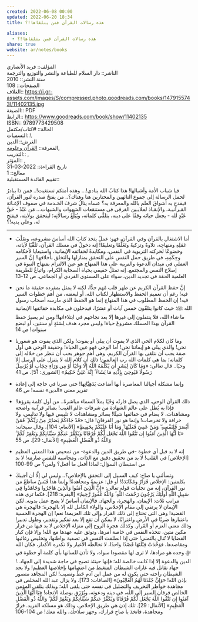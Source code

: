 ```yaml
---  
created: 2022-06-08 00:00  
updated: 2022-06-20 18:34  
title: هذه رسالات القرآن فمن يتلقاها!؟  
  
aliases:  
  - هذه رسالات القرآن فمن يتلقاها!؟  
share: true  
website: ar/notes/books  
---  
```

  
المؤلف:: فريد الأنصاري  
الناشر:: دار السلام للطباعة والنشر والتوزيع والترجمة  
سنة النشر:: 2010  
الصفحات:: 108  
الغلاف:: <https://i.gr-assets.com/images/S/compressed.photo.goodreads.com/books/1479155743l/11402135.jpg>  
الصيغة:: PDF  
الرابط:: <https://www.goodreads.com/book/show/11402135>  
ISBN:: 9789773429508  
الحالة:: #كتاب/مكتمل  
التسميات::\  
الغرض:: الدين  
المعرفة:: [القرآن وعلومه](%D8%A7%D9%84%D9%82%D8%B1%D8%A2%D9%86%20%D9%88%D8%B9%D9%84%D9%88%D9%85%D9%87),  
التدريب:: ,  
المؤثر:: ,  
تاريخ القراءة:: 2022-03-31  
معالج:: 1  
تقييم الفائدة المستقبلية::  
  
فيا شباب الأمة وأشبالها! هذا كتابُ الله ينادي!... وهذه أمتكم تستغيث!.. فمن ذا يبادرُ لحمل الرسالة إلى جموع التائهين والمحتارين هنا وهناك؟.. من يفتحُ صدره لنور القرآن، فيقدح به أشواقَ العلم بالله والمعرفة به؟ عساه ينالُ شرفَ الخـدمة في صفوف الإغـاثة القـرآنيـة، والإنقـاذ لملايـين الغرقى في مستنقعات الشهوات والشبهات... مَن عَبْدٌ - حَقَّ عَبْدٍ لله - يجعل حياتَه وقفًا على دينه، يتلقَّى كلماته، ويُبَلِّغُ رسالاتِه؛ ليتحقق بولايته، فيفتح له، وعلى يديه!؟  
  
---  
  
- أما الاشتغال بالقرآن وفي القرآن، فهو: عملٌ يتخذ كتابَ الله أساسَ مشروعه، وصُلْبَ عَمَلِهِ ومنهاجِه، تلاوةً وتزكيةً وتَعَلُّمًا وتعليمًا! إنه دخولٌ في مسلك القرآن، تَلَقِّيًا لآياته، وخضوعًا لحركته التربوية في النفس، ومكابدةً لحقائقه الإيمانية، واستيعابا لأحكامه وحِكَمِهِ، في طريق حمل النفس على التحقق بمنازلها والتخلق بأخلاقها! إنَّ السير العملي في ميدان الدعوة والتربية على هذا المنهاج هو عين الالتزام بمنهاج النبوة في إصلاح النفس والمجتمع. إنه تمثلٌ حقيقي بحياة الصحابة الكرام، واتباعٌ للطريقة العلمية الحقة في تجديد الدين، سواء على المستوى الفردي أو الجماعي. ص 12-13  
  
- إنَّ حفظ القرآن الكريم عن ظهر قلب مُهم جدًّا، لكنه لا يمثل بمفرده حقيقة ما نحن فيه! رغم أن تعميم الحفظ والاستظهار لكتاب الله، أو لبعضه، من أهم خطوات السير فيه! إن الحفظ المطلوب في هذا المنهاج إنما هو الحفظ الذي مارسه أصحاب رسول الله ﷺ؛ حيث كانوا يتلقّون خمس آيات أو عشرًا، فيدخلون في مكابدة حقائقها الإيمانية ما شاء الله، فلا ينتقلون إلى غيرها إلا بعد نجاحهم في ابتلاءاتها! ومن ثم يصيرُ حفظ القرآن بهذا المسلك مشروعَ حياة! وليس مجرد هدف لِسَنَةٍ أو سنتين، أو لبضع سنوات! ص 14  
  
- وما كان لكلام الحي الذي لا يموت أن يبلى أو يموت! ولكن الذي يموت هو شعورنا نحن! والذي يبلى هو إيماننا نحن! أما الوحي فهو عين الحياة! وحقيقة الوحي هي أول صفة يجب أن نتلقى بها القرآن الكريم، وهي أهم جوهر يجب أن ننظر من خلاله إلى كلماته؛ بما هي كلمات الله رب العالمين! ذلك أن كلام الله لا يتنزل على الرسل إلا وحيًا.. قال تعالى: «وَمَا كَانَ لِبَشَرٍ أَن يُكَلِّمَهُ اللَّهُ إِلَّا وَحْيًا أَوْ مِن وَرَاءِ حِجَابٍ أَوْ يُرْسِلَ رَسُولًا فَيُوحِيَ بِإِذْنِهِ مَا يَشَاءُ ۚ إِنَّهُ عَلِيٌّ حَكِيمٌ» [الشورى: 51]. ص 41  
  
- وإنما مشكلة أجيالنا المعاصرة أنها أضاعت بَدَهِيَّاتِها! حتى صرنا في حاجة إلى إعادة تقرير معنى «الدين» نفسه! ص 46  
  
- ذلك القرآن الوحي، الذي يصل قارئَه وَحْيًا يملأ السماء مباشرةً.. من أول كلمة يقرؤها! فإذا به يُطل على عالم الشهادة من شرفات عالم الغيب! بصائر قرآنية واضحة ومشاهدات، لا يضام في حقائقها شيئًا! بصائر ومشاهدات لا تلبيس فيها ولا تدليس، ولا خرافة ولا تخرصات! وإنما هو نور الفرقان! قال: «قَدْ جَاءَكُمْ بَصَائِرُ مِنْ رَبِّكُمْ ۖ فَمَنْ أَبْصَرَ فَلِنَفْسِهِ ۖ وَمَنْ عَمِيَ فَعَلَيْهَا ۚ وَمَا أَنَا عَلَيْكُمْ بِحَفِيظٍ» [الأنعام: 104]، وقال سبحانه: «يَا أَيُّهَا الَّذِينَ آمَنُوا إِن تَتَّقُوا اللَّهَ يَجْعَل لَّكُمْ فُرْقَانًا وَيُكَفِّرْ عَنكُمْ سَيِّئَاتِكُمْ وَيَغْفِرْ لَكُمْ ۗ وَاللَّهُ ذُو الْفَضْلِ الْعَظِيمِ» [الأنفال: 29]. ص 55  
  
- إنه لا بد قبل أي خطوة -في طريق الدين والدعوة- من تمحيص هذا المعنى العظيم [اﻹخلاص] في القلب! لا بد من تحقيق دقيق مع الذات، ومحاسبة للنفس صارمة! لا بد من استبطان السؤال: لماذا أفعل ما أفعل؟ ولمن؟ ص 99-100  
  
- وتسألني يا صاح: كيف السبيل إلى التحقق بالإخلاص؟.. وليس لي إلَّا أن أجيبكَ بكلمتين: الإخلاص قَرَارٌ ومُكَابَدَةٌ! أو قل: عزيمةٌ ومجاهدةٌ! وإنما هذا قَبَسٌ ساطعٌ من نور القرآن، إنه من تجليات قوله تعالى: «إِنَّ الَّذِينَ آمَنُوا وَالَّذِينَ هَاجَرُوا وَجَاهَدُوا فِي سَبِيلِ اللَّهِ أُولَٰئِكَ يَرْجُونَ رَحْمَتَ اللَّهِ ۚ وَاللَّهُ غَفُورٌ رَّحِيمٌ» [البقرة: 218]. فكما ترى هذه مراتب ثلاث: الإيمان، والهجرة، والجهاد. فالإيمان أساسٌ لا يصح عمل بدونه. لكن الإيمان لا يرتقي إلى مقام الإخلاص، والولاء الكامل لله إلا بالهجرة؛ فالهجرة هي القضية! وهي التي تحتاج إلى ذلك القرار وإلى تلك العزيمة! نعم! إن الهجرة الحسية باعتبارها ضربًا في الأرض واغترابًا، لا يمكن أن تقع إلا بعد تفكير وتقدير، وطول تدبير! وذلك معنى العزم أو القَرار. وكذلك هجرة الروح إلى منزلة الإخلاص لا بد فيها من قرار مكين متين، تتخذه النفس في خاصة أمرها، وتوثق عليه عهدها مع الله! وإلا فإن كبار القضايا لا تُنال بالتمني! حتى إذا انطلقت النفس في تصفية بواطنها، وتخليص رغائبها ومقاصدها، فوَحَّدَتْ قِبْلَتَهَا قَصْدًا واحدًا، لا تخالطه الأغيار ولا تكدره الأكدار، فكان الله ﷻ وحده هو مرادها، لا ترى لها مقصودا سواه، ولا تأذن للسانها بأي كلمة أو خطوة في الدين والدعوة إلا إذا كانت خالصة لله؛ فإنها حينئذ تصبح في حاجة شديدة إلى الجهاد..! جهاد تقاتل فيه غارات الشيطان المتغيظ من اعتصامها بإخلاصها العظيم! ولا يجد الشيطان راحته حتى يكون له من عمل ابن آدم حَظٌّ ونصيب! لكن المجاهد منصور بإذن الله! «وَإِنَّ جُنْدَنَا لَهُمُ الْغَالِبُونَ» [الصافات: 173]. ولا يزال عبد الله المخلص في مجاهدة خواطر التحريف والتضليل في نفسه حتى يلقى الله؛ وبذلك يتلقى المؤمن الخالص فرقان السير إلى الله، في دينه ودعوته، ويُرْزَق بوصلة الاتجاه! «يَا أَيُّهَا الَّذِينَ آمَنُوا إِن تَتَّقُوا اللَّهَ يَجْعَل لَّكُمْ فُرْقَانًا وَيُكَفِّرْ عَنكُمْ سَيِّئَاتِكُمْ وَيَغْفِرْ لَكُمْ ۗ وَاللَّهُ ذُو الْفَضْلِ الْعَظِيمِ» [الأنفال: 29]. تلك إذن هي طريق الإخلاص، وذلك هو مسلكه الفريد. قرارٌ ومجاهدة، فاتخذ يا صاحِ قرارك، وجهز سلاحك، والله معك! ص 104-106  
